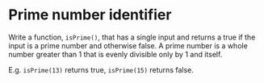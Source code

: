 # Prime number identifier
Write a function, `isPrime()`, that has a single input and returns a true if the input is a prime number and otherwise false. A prime number is a whole number greater than 1 that is evenly divisible only by 1 and itself.

E.g. `isPrime(13)` returns true, `isPrime(15)` returns false.
